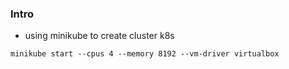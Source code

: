 ### Intro
- using minikube to create cluster k8s
```
minikube start --cpus 4 --memory 8192 --vm-driver virtualbox
```
